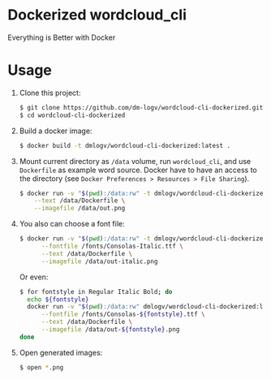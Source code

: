 # Dockerized wordcloud_cli

Everything is Better with Docker


# Usage

1. Clone this project: 

    ```sh
    $ git clone https://github.com/dm-logv/wordcloud-cli-dockerized.git 
    $ cd wordcloud-cli-dockerized
    ```

1. Build a docker image:
    
    ```sh
    $ docker build -t dmlogv/wordcloud-cli-dockerized:latest .
    ```

1. Mount current directory as `/data` volume, run `wordcloud_cli`, and use `Dockerfile` as example word source.
   Docker have to have an access to the directory (see `Docker Preferences > Resources > File Sharing`).

    ```sh
    $ docker run -v "$(pwd):/data:rw" -t dmlogv/wordcloud-cli-dockerized:latest \
        --text /data/Dockerfile \
        --imagefile /data/out.png
    ```

1. You also can choose a font file:

    ```sh
    $ docker run -v "$(pwd):/data:rw" -t dmlogv/wordcloud-cli-dockerized:latest \
          --fontfile /fonts/Consolas-Italic.ttf \
          --text /data/Dockerfile \
          --imagefile /data/out-italic.png
    ```
  
    Or even:
  
    ```sh
    $ for fontstyle in Regular Italic Bold; do 
      echo ${fontstyle}
      docker run -v "$(pwd):/data:rw" dmlogv/wordcloud-cli-dockerized:latest \
          --fontfile /fonts/Consolas-${fontstyle}.ttf \
          --text /data/Dockerfile \
          --imagefile /data/out-${fontstyle}.png
    done
    ```

1. Open generated images:

    ```sh
    $ open *.png
    ```
